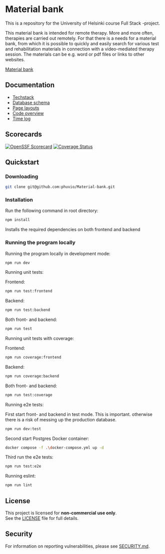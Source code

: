 # Material bank

This is a repository for the University of Helsinki course Full Stack -project.

This material bank is intended for remote therapy. More and more often, therapies are carried out remotely. For that there is a needs for a material bank, from which it is possible to quickly and easily search for various test and rehabilitation materials in connection with a video-mediated therapy session. The materials can be e.g. word or pdf files or links to other websites.

[Material bank](https://www.prone-materiaalipankki.fi/)

## Documentation

- [Techstack](/Documentation/techstack.md)
- [Database schema](/Documentation/database.md)
- [Page layouts](/Documentation/pagelayouts.md)
- [Code overview](/Documentation/codeoverview.md)
- [Time log](/Documentation/timelog.md)

## Scorecards

[![OpenSSF Scorecard](https://api.scorecard.dev/projects/github.com/phuvio/Material-bank/badge)](https://scorecard.dev/viewer/?uri=github.com/phuvio/Material-bank)
[![Coverage Status](https://coveralls.io/repos/github/phuvio/Material-bank/badge.svg?branch=main&?kill_cache=1)](https://coveralls.io/github/phuvio/Material-bank?branch=main&cache-bust=123456)

## Quickstart

### Downloading

```bash
git clone git@github.com:phuvio/Material-bank.git
```

### Installation

Run the following command in root directory:

```bash
npm install
```

Installs the required dependencies on both frontend and backend

### Running the program locally

Running the program locally in development mode:

```bash
npm run dev
```

Running unit tests:

Frontend:

```bash
npm run test:frontend
```

Backend:

```bash
npm run test:backend
```

Both front- and backend:

```bash
npm run test
```

Running unit tests with coverage:

Frontend:

```bash
npm run coverage:frontend
```

Backend:

```bash
npm run coverage:backend
```

Both front- and backend:

```bash
npm run test:coverage
```

Running e2e tests:

First start front- and backend in test mode. This is important. otherwise there is a risk of messing up the production database.

```bash
npm run dev:test
```

Second start Postgres Docker container:

```bash
docker compose -f .\docker-compose.yml up -d  
```

Third run the e2e tests:

```bash
npm run test:e2e
```

Running eslint:

```bash
npm run lint
```

## License

This project is licensed for **non-commercial use only**.  
See the [LICENSE](LICENSE) file for full details.

## Security

For information on reporting vulnerabilities, please see [SECURITY.md](./SECURITY.md).
